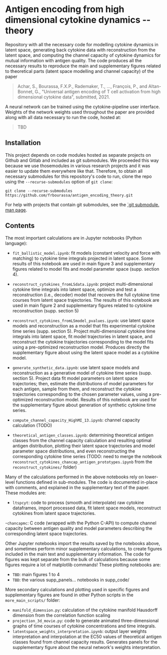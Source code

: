 # Antigen encoding from high dimensional cytokine dynamics -- theory
Repository with all the necessary code for modelling cytokine dynamics in
latent space, generating back cytokine data with reconstruction from the
latent space, and computing the channel capacity of cytokine dynamics for
mutual information with antigen quality. The code produces all the
necessary results to reproduce the main and supplementary figures related to
theoretical parts (latent space modelling and channel capacity) of the paper
> Achar, S., Bourassa, F.X.P., Rademaker, T., ..., François, P., and Altan-Bonnet, G.,
"Universal antigen encoding of T cell activation from high dimensional cytokine data",
submitted, 2021.

A neural network can be trained using the cytokine-pipeline user interface. Weights of the network weights used throughout the paper are provided along with all data necessary to run the code, hosted at:
> TBD


## Installation
This project depends on code modules hosted as separate projects on Github and Gitlab and included as git submodules. We proceeded this way because we use thosemodules in various research projects and it was easier to update them everywhere like that. Therefore, to obtain all necessary submodules for this repository's code to run, clone the repo using the `--recurse-submodules` option of `git clone`:
```
git clone --recurse-submodules https://github.com/frbourassa/antigen_encoding_theory.git
```
For help with projects that contain git submodules, see the
[`git submodule.  man page](https://git-scm.com/book/en/v2/Git-Tools-Submodules).

## Contents
The most important calculations are in Jupyter notebooks (Python language):

- `fit_ballistic_model.ipynb`: fit models (constant velocity and force with matching) to cytokine time integrals projected in latent space. Some results of this notebook are used in main figure 3 and supplementary figures related to model fits and model parameter space (supp. section 4).

- `reconstruct_cytokines_fromLSdata.ipynb`: project multi-dimensional cytokine time integrals into latent space, optimize and test a reconstruction (i.e., decoder) model that recovers the full cytokine time courses from latent space trajectories. The results of this notebook are used in main figure 2 and supplementary figures related to cytokine reconstruction (supp. section 5)

- `reconstruct_cytokines_fromLSmodel_pvalues.ipynb`: use latent space models and reconstruction as a model that fits experimental cytokine time series (supp. section 5). Project multi-dimensional cytokine time integrals into latent space, fit model trajectories in latent space, and reconstruct the cytokine trajectories corresponding to the model fits using a pre-optimized reconstruction model. Produces directly the supplementary figure about using the latent space model as a cytokine model.

- `generate_synthetic_data.ipynb`: use latent space models and reconstruction as a generative model of cytokine time series (supp. section 5). Project data fit model parameters on latent space trajectories; then, estimate the distributions of model parameters for each antigen, sample from them, and reconstruct the cytokine trajectories corresponding to the chosen parameter values, using a pre-optimized reconstruction model. Results of this notebook are used for the supplementary figure about generation of synthetic cytokine time series.

- `compute_channel_capacity_HighMI_13.ipynb`: channel capacity calculation (TODO)
- `theoretical_antigen_classes.ipynb`: determining theoretical antigen classes from the channel capacity calculation and resulting optimal antigen distribution, plotting their latent space trajectories and model parameter space distributions, and even reconstructing the corresponding cytokine time series (TODO: need to merge the notebook `reconstruct_cytokines_chancap_antigen_prototypes.ipynb` from the `reconstruct_cytokines/` folder)

Many of the calculations performed in the above notebooks rely on lower-level functions defined in sub-modules. The code is documented in-place with comments, and explained in the supplementary text of the paper. These modules are:
- `ltspcyt`: code to process (smooth and interpolate) raw cytokine dataframes, import processed data, fit latent space models, reconstruct cytokines from latent space trajectories.

-`chancapmc`: C code (wrapped with the Python C-API) to compute channel capacity between antigen quality and model parameters describing the corresponding latent space trajectories.


Other Jupyter notebooks import the results saved by the notebooks above, and sometimes perform minor supplementary calculations, to create figures included in the main text and supplementary information. The code for figures was kept separate from the bulk of calculations because some figures require a lot of matplotlib commands! These plotting notebooks are:
- `TBD`: main figures 1 to 4
- `TBD`: the various supp_panels... notebooks in supp_code/

More secondary calculations and plotting used in specific figures and supplementary figures are found in other Python scripts in the `more_main_scripts/` folder:
- `manifold_dimension.py`: calculation of the cytokine manifold Hausdorff dimension from the correlation function scaling
- `projection_3d_movie.py`: code to generate animated three-dimensional graphs of time courses of cytokine concentrations and time integrals.
- `latentspace_weights_interpretation.ipynb`: output layer weights interpretation and interpolation at the EC50 values of theoretical antigen classes found from channel capacity results. Generates panels for the supplementary figure about the neural network's weights interpretation.
